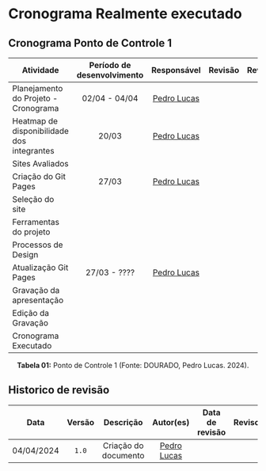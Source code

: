 # Cronograma Realmente executado

## Cronograma Ponto de Controle 1

| <center>Atividade </center>                | <center>Período de desenvolvimento</center> |        <center>Responsável</center>         | <center>Revisão </center> | <center>Revisores</center> |
| ------------------------------------------ | :-----------------------------------------: | :-----------------------------------------: | :-----------------------: | :------------------------: |
| Planejamento do Projeto - Cronograma       |                02/04 - 04/04                | [Pedro Lucas](https://github.com/lucasdray) |                           |                            |
| Heatmap de disponibilidade dos integrantes |                    20/03                    | [Pedro Lucas](https://github.com/lucasdray) |                           |                            |
| Sites Avaliados                            |                                             |                                             |                           |                            |
| Criação do Git Pages                       |                    27/03                    | [Pedro Lucas](https://github.com/lucasdray) |                           |                            |
| Seleção do site                            |                                             |                                             |                           |                            |
| Ferramentas do projeto                     |                                             |                                             |                           |                            |
| Processos de Design                        |                                             |                                             |                           |                            |
| Atualização Git Pages                      |                27/03 - ????                 | [Pedro Lucas](https://github.com/lucasdray) |                           |                            |
| Gravação da apresentação                   |                                             |                                             |                           |                            |
| Edição da Gravação                         |                                             |                                             |                           |                            |
| Cronograma Executado                       |                                             |                                             |                           |                            |

<center><b>Tabela 01:</b> Ponto de Controle 1 (Fonte: DOURADO, Pedro Lucas. 2024).</center>



## Historico de revisão

|    Data    | Versão |      Descrição       |                  Autor(es)                  | Data de revisão | Revisor(es) |
| :--------: | :----: | :------------------: | :-----------------------------------------: | :-------------: | :---------: |
| 04/04/2024 | `1.0`  | Criação do documento | [Pedro Lucas](https://github.com/lucasdray) |                 |             |